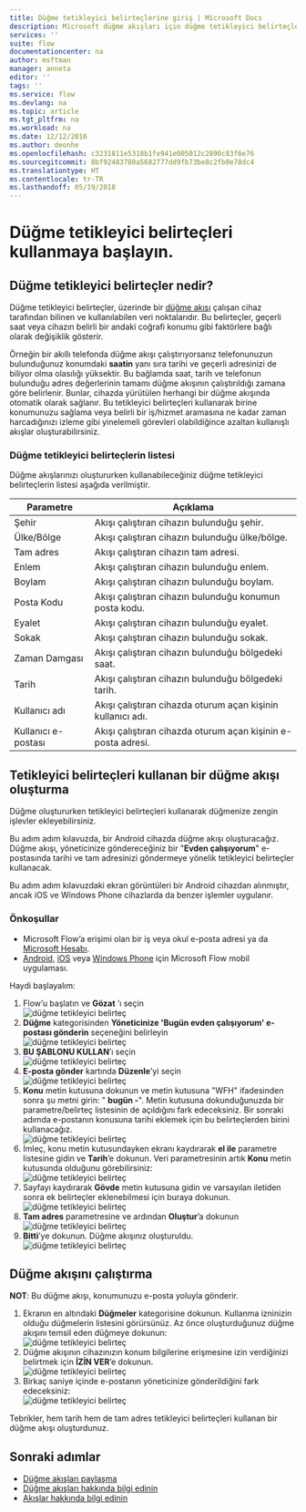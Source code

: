 ```yaml
---
title: Düğme tetikleyici belirteçlerine giriş | Microsoft Docs
description: Microsoft düğme akışları için düğme tetikleyici belirteçleri tanıtımı.
services: ''
suite: flow
documentationcenter: na
author: msftman
manager: anneta
editor: ''
tags: ''
ms.service: flow
ms.devlang: na
ms.topic: article
ms.tgt_pltfrm: na
ms.workload: na
ms.date: 12/12/2016
ms.author: deonhe
ms.openlocfilehash: c3231811e5318b1fe941e005012c2890c83f6e76
ms.sourcegitcommit: 8bf92483780a5682777dd9fb73be8c2fb0e78dc4
ms.translationtype: HT
ms.contentlocale: tr-TR
ms.lasthandoff: 05/19/2018
---
```

# <a name="get-started-with-button-trigger-tokens"></a>Düğme tetikleyici belirteçleri kullanmaya başlayın.
## <a name="what-are-button-trigger-tokens"></a>Düğme tetikleyici belirteçler nedir?
Düğme tetikleyici belirteçler, üzerinde bir [düğme akışı](introduction-to-button-flows.md) çalışan cihaz tarafından bilinen ve kullanılabilen veri noktalarıdır. Bu belirteçler, geçerli saat veya cihazın belirli bir andaki coğrafi konumu gibi faktörlere bağlı olarak değişiklik gösterir.  

Örneğin bir akıllı telefonda düğme akışı çalıştırıyorsanız telefonunuzun bulunduğunuz konumdaki **saatin** yanı sıra tarihi ve geçerli adresinizi de biliyor olma olasılığı yüksektir. Bu bağlamda saat, tarih ve telefonun bulunduğu adres değerlerinin tamamı düğme akışının çalıştırıldığı zamana göre belirlenir. Bunlar, cihazda yürütülen herhangi bir düğme akışında otomatik olarak sağlanır. Bu tetikleyici belirteçleri kullanarak birine konumunuzu sağlama veya belirli bir iş/hizmet aramasına ne kadar zaman harcadığınızı izleme gibi yinelemeli görevleri olabildiğince azaltan kullanışlı akışlar oluşturabilirsiniz.

### <a name="list-of-button-trigger-tokens"></a>Düğme tetikleyici belirteçlerin listesi
Düğme akışlarınızı oluştururken kullanabileceğiniz düğme tetikleyici belirteçlerin listesi aşağıda verilmiştir.

| Parametre | Açıklama |
| --- | --- |
| Şehir |Akışı çalıştıran cihazın bulunduğu şehir. |
| Ülke/Bölge |Akışı çalıştıran cihazın bulunduğu ülke/bölge. |
| Tam adres |Akışı çalıştıran cihazın tam adresi. |
| Enlem |Akışı çalıştıran cihazın bulunduğu enlem. |
| Boylam |Akışı çalıştıran cihazın bulunduğu boylam. |
| Posta Kodu |Akışı çalıştıran cihazın bulunduğu konumun posta kodu. |
| Eyalet |Akışı çalıştıran cihazın bulunduğu eyalet. |
| Sokak |Akışı çalıştıran cihazın bulunduğu sokak. |
| Zaman Damgası |Akışı çalıştıran cihazın bulunduğu bölgedeki saat. |
| Tarih |Akışı çalıştıran cihazın bulunduğu bölgedeki tarih. |
| Kullanıcı adı |Akışı çalıştıran cihazda oturum açan kişinin kullanıcı adı. |
| Kullanıcı e-postası |Akışı çalıştıran cihazda oturum açan kişinin e-posta adresi. |

## <a name="create-a-button-flow-that-uses-trigger-tokens"></a>Tetikleyici belirteçleri kullanan bir düğme akışı oluşturma
Düğme oluştururken tetikleyici belirteçleri kullanarak düğmenize zengin işlevler ekleyebilirsiniz.

Bu adım adım kılavuzda, bir Android cihazda düğme akışı oluşturacağız. Düğme akışı, yöneticinize göndereceğiniz bir "**Evden çalışıyorum**" e-postasında tarihi ve tam adresinizi göndermeye yönelik tetikleyici belirteçler kullanacak.

Bu adım adım kılavuzdaki ekran görüntüleri bir Android cihazdan alınmıştır, ancak iOS ve Windows Phone cihazlarda da benzer işlemler uygulanır.

### <a name="prerequisites"></a>Önkoşullar
* Microsoft Flow’a erişimi olan bir iş veya okul e-posta adresi ya da [Microsoft Hesabı](https://account.microsoft.com/about?refd=www.microsoft.com).
* [Android](https://aka.ms/flowmobiledocsandroid), [iOS](https://aka.ms/flowmobiledocsios) veya [Windows Phone](https://aka.ms/flowmobilewindows) için Microsoft Flow mobil uygulaması.

Haydi başlayalım:

1. Flow’u başlatın ve **Gözat** ’ı seçin  
   ![düğme tetikleyici belirteç](./media/introduction-to-button-trigger-tokens/1.png)  
2. **Düğme** kategorisinden **Yöneticinize 'Bugün evden çalışıyorum' e-postası gönderin** seçeneğini belirleyin   
   ![düğme tetikleyici belirteç](./media/introduction-to-button-trigger-tokens/2.png)  
3. **BU ŞABLONU KULLAN**’ı seçin  
   ![düğme tetikleyici belirteç](./media/introduction-to-button-trigger-tokens/3.png)  
4. **E-posta gönder** kartında **Düzenle**’yi seçin  
   ![düğme tetikleyici belirteç](./media/introduction-to-button-trigger-tokens/3-5.png)  
5. **Konu** metin kutusuna dokunun ve metin kutusuna "WFH" ifadesinden sonra şu metni girin: " **bugün -**". Metin kutusuna dokunduğunuzda bir parametre/belirteç listesinin de açıldığını fark edeceksiniz. Bir sonraki adımda e-postanın konusuna tarihi eklemek için bu belirteçlerden birini kullanacağız.  
   ![düğme tetikleyici belirteç](./media/introduction-to-button-trigger-tokens/4.png)  
6. İmleç, konu metin kutusundayken ekranı kaydırarak **el ile** parametre listesine gidin ve **Tarih**’e dokunun. Veri parametresinin artık **Konu** metin kutusunda olduğunu görebilirsiniz:  
   ![düğme tetikleyici belirteç](./media/introduction-to-button-trigger-tokens/6.png)  
7. Sayfayı kaydırarak **Gövde** metin kutusuna gidin ve varsayılan iletiden sonra ek belirteçler eklenebilmesi için buraya dokunun.  
   ![düğme tetikleyici belirteç](./media/introduction-to-button-trigger-tokens/7.png)  
8. **Tam adres** parametresine ve ardından **Oluştur**’a dokunun  
   ![düğme tetikleyici belirteç](./media/introduction-to-button-trigger-tokens/8.png)  
9. **Bitti**’ye dokunun. Düğme akışınız oluşturuldu.  
   ![düğme tetikleyici belirteç](./media/introduction-to-button-trigger-tokens/9.png)  

## <a name="run-the-button-flow"></a>Düğme akışını çalıştırma
**NOT**: Bu düğme akışı, konumunuzu e-posta yoluyla gönderir.  

1. Ekranın en altındaki **Düğmeler** kategorisine dokunun. Kullanma izninizin olduğu düğmelerin listesini görürsünüz. Az önce oluşturduğunuz düğme akışını temsil eden düğmeye dokunun:  
   ![düğme tetikleyici belirteç](./media/introduction-to-button-trigger-tokens/10.png)  
2. Düğme akışının cihazınızın konum bilgilerine erişmesine izin verdiğinizi belirtmek için **İZİN VER**’e dokunun.  
   ![düğme tetikleyici belirteç](./media/introduction-to-button-trigger-tokens/11.png)  
3. Birkaç saniye içinde e-postanın yöneticinize gönderildiğini fark edeceksiniz:  
   ![düğme tetikleyici belirteç](./media/introduction-to-button-trigger-tokens/12.png)  

Tebrikler, hem tarih hem de tam adres tetikleyici belirteçleri kullanan bir düğme akışı oluşturdunuz. 

## <a name="next-steps"></a>Sonraki adımlar
* [Düğme akışları paylaşma](share-buttons.md)
* [Düğme akışları hakkında bilgi edinin](introduction-to-button-flows.md)  
* [Akışlar hakkında bilgi edinin](guided-learning/get-started.yml?tutorial-step=1)

